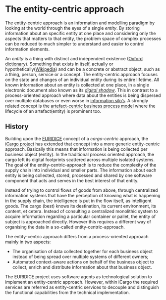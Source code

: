 # The entity-centric approach

The entity-centric approach is an information and modelling paradigm by looking at the world through the eyes of a single *entity*. By storing information about an specific entity at one place and considering only the aspects that matters to that entity, the problem space of complex processes can be reduced to much simpler to understand and easier to control information elements.

An *entity* is a thing with distinct and independent existence ([Oxford dictionary](http://www.oxforddictionaries.com/definition/english/entity)). Something that exists in itself, actually or hypothetically([Wikipedia](http://en.wikipedia.org/wiki/Entity)) and can be a concrete or abstract object, such as a thing, person, service or a concept. 
The entity-centric approach focuses on the state and changes of an individual entity during its entire lifetime. All known information about an entity is collected at one place, in a single electronic document also known as its *[digital shadow](docs/digital-shadow.md)*. This in contrast to a process-oriented approach where data about the entities is being dispersed over multiple databases or even worse in [information silo’s](http://en.wikipedia.org/wiki/Information_silo). A strongly related concept is the [artefact-centric business process model](http://en.wikipedia.org/wiki/Artifact-centric_business_process_model) where the lifecycle of an artefact(entity) is prominent too.

## History
Building upon the [EURIDICE](http://www.insiel.eu/project/euridice) concept of a *cargo-centric* approach, the [iCargo project](http://www.i-cargo.eu/content/about-icargo-project) has extended that concept into a more generic entity-centric approach. Basically this means that information is being collected per business object (entity). In the traditional process oriented approach, the cargo left its digital footprints scattered across multiple isolated systems. 
The goal of the entity-centric-approach is to reduce the complexity of the supply chain into individual and smaller parts. The information about each entity is being collected, stored, processed and shared by one software component that acts and serves in the best interest of that entity.
 
Instead of trying to control flows of goods from above, through centralized information systems that have the perception of knowing what is happening in the supply chain, the intelligence is put in the flow itself, as intelligent goods. 
The cargo (best) knows its destination, its current environment, its content, et cetera. Instead of consulting a centralized monolithic system to acquire information regarding a particular container or pallet, the entity of subject is approached directly. However this requires a different way of organising the data in a so-called entity-centric-approach. 

The entity-centric approach differs from a process-oriented approach mainly in two aspects:
* The organisation of data collected together for each business object instead of being spread over multiple systems of different owners;
* Automated context-aware actions on behalf of the business object to collect, enrich and distribute information about that business object.

The EURIDICE project uses software agents as technological solution to implement an entity-centric approach. However, within iCargo the required services are referred as entity-centric services to decouple and distinguish the functional capabilities from the technical implementation.
